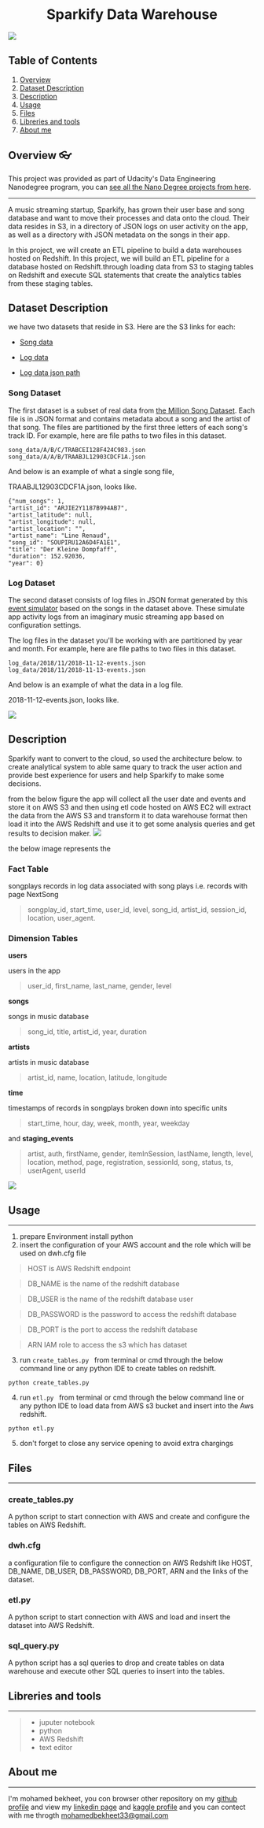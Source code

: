 # <center>Sparkify Data Warehouse</center>
![](image/Delivery.png)

## Table of Contents
1. [Overview](#Overview)
2. [Dataset Description](#Dataset-Description)
4. [Description](#Description)
5. [Usage](#Usage)
6. [Files](#Files)
7. [Libreries and tools](#Libreries-and-tools)
8. [About me](#About-me)
## Overview  👓
This project was provided as part of Udacity's Data Engineering Nanodegree program, you can [see all the Nano Degree projects from here](https://github.com/mohamedbakhet/Data-Engineering-Udacity-Nano-Degree-Program-).
___
A music streaming startup, Sparkify, has grown their user base and song database and want to move their processes and data onto the cloud. Their data resides in S3, in a directory of JSON logs on user activity on the app, as well as a directory with JSON metadata on the songs in their app.

In this project, we will create an ETL pipeline to build a data warehouses hosted on Redshift.
In this project, we will build an ETL pipeline for a database hosted on Redshift.through loading data from S3 to staging tables on Redshift and execute SQL statements that create the analytics tables from these staging tables.

## Dataset Description

we have two datasets that reside in S3. Here are the S3 links for each:

- [Song data](s3://udacity-dend/song_data)

- [Log data](s3://udacity-dend/log_data)

- [Log data json path](s3://udacity-dend/log_json_path.json)

### Song Dataset
The first dataset is a subset of real data from [the Million Song Dataset](http://millionsongdataset.com/). Each file is in JSON format and contains metadata about a song and the artist of that song. The files are partitioned by the first three letters of each song's track ID. For example, here are file paths to two files in this dataset.
```
song_data/A/B/C/TRABCEI128F424C983.json
song_data/A/A/B/TRAABJL12903CDCF1A.json
```
And below is an example of what a single song file,

TRAABJL12903CDCF1A.json, looks like.
```
{"num_songs": 1,
"artist_id": "ARJIE2Y1187B994AB7", 
"artist_latitude": null,
"artist_longitude": null,
"artist_location": "",
"artist_name": "Line Renaud", 
"song_id": "SOUPIRU12A6D4FA1E1",
"title": "Der Kleine Dompfaff", 
"duration": 152.92036,
"year": 0}
```
### Log Dataset

The second dataset consists of log files in JSON format generated by this [event simulator](https://github.com/Interana/eventsim) based on the songs in the dataset above. These simulate app activity logs from an imaginary music streaming app based on configuration settings.

The log files in the dataset you'll be working with are partitioned by year and month. For example, here are file paths to two files in this dataset.
```
log_data/2018/11/2018-11-12-events.json
log_data/2018/11/2018-11-13-events.json
```
And below is an example of what the data in a log file.

2018-11-12-events.json, looks like.

![](image/log-data.png)

## Description
Sparkify want to convert to the cloud, so used the architecture below. to create analytical system to able same quary to track the user action and provide best experience for users and help Sparkify to make some decisions.

from the below figure the app will collect all the user date and events and store it on AWS S3 and then using etl code hosted on AWS EC2 will extract the data from the AWS S3 and transform it to data warehouse format then load it into the AWS Redshift and use it to get some analysis queries and get results to decision maker. 
![](image/download1.png)

the below image represents the

### Fact Table
songplays
records in log data associated with song plays i.e. records with page NextSong
>	songplay_id, start_time, user_id, level, song_id, artist_id, session_id, location, user_agent.

### Dimension Tables
**users**

users in the app
>	user_id, first_name, last_name, gender, level

**songs**

songs in music database
>	song_id, title, artist_id, year, duration

**artists**

artists in music database
>	artist_id, name, location, latitude, longitude

**time**

timestamps of records in songplays broken down into specific units
>	start_time, hour, day, week, month, year, weekday

and **staging_events**

>artist, auth, firstName, gender, itemInSession, lastName, length, level,
location, method, page, registration, sessionId, song, status, ts, userAgent, userId



![](image/Diagram.drawio.png)


## Usage 

---
1. prepare Environment  install python 
2. insert the configuration of your AWS account and the role which will be used on dwh.cfg file
>HOST is AWS Redshift endpoint

>DB_NAME is the name of the redshift database

>DB_USER is the name of the redshift database user

>DB_PASSWORD is the password to access the redshift database

>DB_PORT is the port to access the redshift database

>ARN IAM role to access the s3 which has dataset

3. run ``create_tables.py `` from terminal or cmd through the below command line or any python IDE to create tables on redshift.
```
python create_tables.py
```
4. run ``etl.py `` from terminal or cmd through the below command line or any python IDE to load data from AWS s3 bucket and insert into the Aws redshift. 
```
python etl.py
```
5. don't forget to close any service opening to avoid extra chargings 

## Files
---
### create_tables.py 
A python script to start connection with AWS and create and configure the tables on AWS Redshift.
### dwh.cfg
a configuration file to configure the connection on AWS Redshift like
HOST, DB_NAME, DB_USER, DB_PASSWORD, DB_PORT, ARN and the links of the dataset.
### etl.py  
A python script to start connection with AWS and load and insert the dataset into AWS Redshift.
### sql_query.py 
A python script has a sql queries to drop and create tables on data warehouse and execute other  SQL queries to insert into the tables.


## Libreries and tools 
---

>* juputer notebook 
>* python 
>* AWS Redshift
>* text editor


## About me
---
I'm mohamed bekheet, you con browser other repository on my [github profile](https://github.com/mohamedbakhet) and view my [linkedin page](https://www.linkedin.com/in/mohamedbekheet-/) and [kaggle profile](https://www.kaggle.com/mohamedbakhet) and you can contect with me throgth mohamedbekheet33@gmail.com